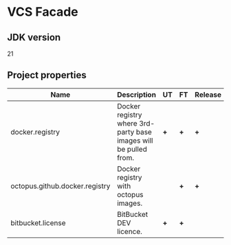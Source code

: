 # VCS Facade

## JDK version

21

## Project properties

| Name                           | Description                                                      | UT    | FT    | Release |
|--------------------------------|------------------------------------------------------------------|-------|-------|---------|
| docker.registry                | Docker registry where 3rd-party base images will be pulled from. | **+** | **+** | **+**   |
| octopus.github.docker.registry | Docker registry with octopus images.                             |       | **+** | **+**   |
| bitbucket.license              | BitBucket DEV licence.                                           | **+** | **+** |         |